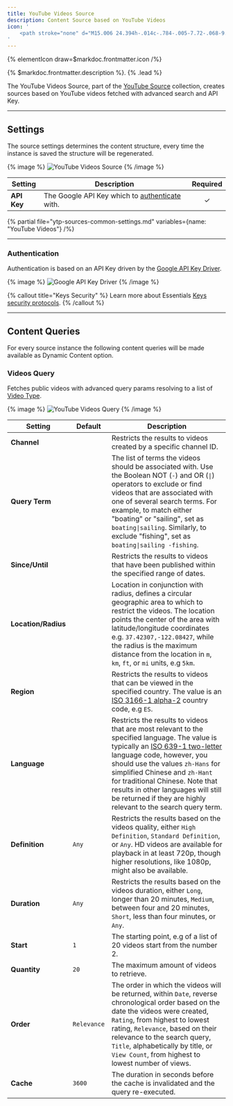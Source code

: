 ```yaml
---
title: YouTube Videos Source
description: Content Source based on YouTube Videos
icon: '
    <path stroke="none" d="M15.006 24.394h-.014c-.784-.005-7.72-.068-9.685-.6A4.018 4.018 0 012.48 20.97c-.515-1.93-.482-5.647-.478-5.944-.004-.295-.037-4.042.476-5.988l.002-.006c.366-1.358 1.474-2.474 2.824-2.844l.01-.003c1.943-.51 8.892-.573 9.678-.578h.014c.787.005 7.74.068 9.688.6a4.017 4.017 0 012.824 2.822c.533 1.947.484 5.703.478 6.02.004.312.035 3.995-.476 5.935l-.001.005a4.02 4.02 0 01-2.83 2.826l-.005.002c-1.942.51-8.892.573-9.678.578zM4.441 9.558c-.451 1.718-.408 5.417-.408 5.454v.027c-.014 1.026.034 3.997.409 5.404a1.98 1.98 0 001.394 1.39c1.45.392 7.099.516 9.163.53 2.07-.014 7.727-.134 9.166-.511a1.982 1.982 0 001.392-1.39c.375-1.427.422-4.384.408-5.403v-.032c.019-1.039-.018-4.044-.406-5.463l-.001-.004a1.982 1.982 0 00-1.396-1.393c-1.436-.393-7.093-.516-9.163-.53-2.068.014-7.72.134-9.163.51a2.037 2.037 0 00-1.395 1.41zm22.097 11.166zM12.41 19.113v-8.226L19.52 15l-7.11 4.113z"/>
'
---
```


{% elementIcon draw=$markdoc.frontmatter.icon /%}

{% $markdoc.frontmatter.description %}. {% .lead %}

The YouTube Videos Source, part of the [YouTube Source](../youtube) collection, creates sources based on YouTube videos fetched with advanced search and API Key.

---

## Settings

The source settings determines the content structure, every time the instance is saved the structure will be regenerated.

{% image %}
![YouTube Videos Source](/assets/ytp/sources/youtube-videos-config.webp)
{% /image %}

| Setting | Description | Required |
| ------- | ----------- | :------: |
| **API Key** | The Google API Key which to [authenticate](#authentication) with. | &#x2713; |

{% partial file="ytp-sources-common-settings.md" variables={name: "YouTube Videos"} /%}

---

### Authentication

Authentication is based on an API Key driven by the [Google API Key Driver](/essentials-for-yoothemepro/auth/drivers/google-api-key).

{% image %}
![Google API Key Driver](/assets/ytp/auths/driver-google-api-key.webp)
{% /image %}

{% callout title="Keys Security" %}
Learn more about Essentials [Keys security protocols](/essentials-for-yoothemepro/oauth-keys-secrets#security).
{% /callout %}

---

## Content Queries

For every source instance the following content queries will be made available as Dynamic Content option.

### Videos Query

Fetches public videos with advanced query params resolving to a list of [Video Type](../youtube#video-type).

{% image %}
![YouTube Videos Query](/assets/ytp/sources/youtube-videos-query.webp)
{% /image %}

| Setting | Default | Description |
| ------- | ------- | ----------- |
| **Channel** | | Restricts the results to videos created by a specific channel ID. |
| **Query Term** | | The list of terms the videos should be associated with. Use the Boolean NOT (`-`) and OR (`\|`) operators to exclude or find videos that are associated with one of several search terms. For example, to match either "boating" or "sailing", set as `boating\|sailing`. Similarly, to exclude "fishing", set as `boating\|sailing -fishing`. |
| **Since/Until** | | Restricts the results to videos that have been published within the specified range of dates. |
| **Location/Radius** | | Location in conjunction with radius, defines a circular geographic area to which to restrict the videos. The location points the center of the area with latitude/longitude coordinates e.g. `37.42307,-122.08427`, while the radius is the maximum distance from the location in `m`, `km`, `ft`, or `mi` units, e.g `5km`. |
| **Region** | | Restricts the results to videos that can be viewed in the specified country. The value is an [ISO 3166-1 alpha-2](https://www.iso.org/iso-3166-country-codes.html) country code, e.g `ES`.
| **Language** | | Restricts the results to videos that are most relevant to the specified language. The value is typically an [ISO 639-1 two-letter](https://www.loc.gov/standards/iso639-2/php/code_list.php) language code, however, you should use the values `zh-Hans` for simplified Chinese and `zh-Hant` for traditional Chinese. Note that results in other languages will still be returned if they are highly relevant to the search query term. |
| **Definition** | `Any` | Restricts the results based on the videos quality, either `High Definition`, `Standard Definition`,  or `Any`. HD videos are available for playback in at least 720p, though higher resolutions, like 1080p, might also be available. |
| **Duration** | `Any` | Restricts the results based on the videos duration, either `Long`, longer than 20 minutes, `Medium`, between four and 20 minutes, `Short`, less than four minutes, or `Any`. |
| **Start** | `1` | The starting point, e.g of a list of 20 videos start from the number 2. |
| **Quantity** | `20` | The maximum amount of videos to retrieve. |
| **Order** | `Relevance` | The order in which the videos will be returned, within `Date`, reverse chronological order based on the date the videos were created, `Rating`, from highest to lowest rating, `Relevance`, based on their relevance to the search query, `Title`, alphabetically by title, or `View Count`, from highest to lowest number of views. |
| **Cache** | `3600` | The duration in seconds before the cache is invalidated and the query re-executed. |

